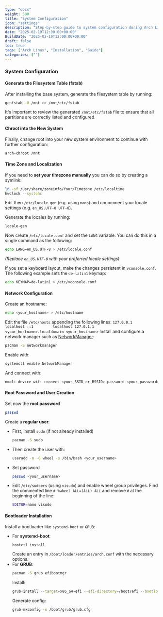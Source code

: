 ```yaml
---
type: "docs"
weight: 500
title: "System Configuration"
icon: "settings"
description: "Step-by-step guide to system configuration during Arch Linux installation."
date: "2025-02-19T12:00:00+00:00"
BuildDate: "2025-02-19T12:00:00+00:00"
draft: false
toc: true
tags: ["Arch Linux", "Installation", "Guide"]
categories: [""]
---
```


### System Configuration

#### Generate the Filesystem Table (fstab)
   After installing the base system, generate the filesystem table by running:
   ```bash
   genfstab -U /mnt >> /mnt/etc/fstab
   ```
   It's important to review the generated `/mnt/etc/fstab` file to ensure that all partitions are correctly listed and configured.

#### Chroot into the New System

   Finally, change root into your new system environment to continue with further configuration:
   ```bash
   arch-chroot /mnt
   ```


#### Time Zone and Localization
   
   If you need to **set your timezone manually** you can do so by creating a symlink:

   ```bash
   ln -sf /usr/share/zoneinfo/Your/Timezone /etc/localtime 
   hwclock --systohc
   ```

   Edit then `/etc/locale.gen` (e.g. using `nano`) and uncomment your locale settings (e.g. `en_US.UTF-8 UTF-8`).

   Generate the locales by running: 
   ```bash
   locale-gen
   ```
   Now create `/etc/locale.conf` and set the `LANG` variable.
   You can do this in a single command as the following:
     
   ```bash
   echo LANG=en_US.UTF-8 > /etc/locale.conf
   ```
   *(Replace `en_US.UTF-8` with your preferred locale settings)*

   If you set a keyboard layout, make the changes persistent in `vconsole.conf`. The following example sets the `de-latin1` keymap:

   ```bash
   echo KEYMAP=de-latin1 > /etc/vconsole.conf
   ```

#### Network Configuration
   
   Create an hostname:
   ```bash
   echo <your_hostname> > /etc/hostname
   ```

   Edit the file `/etc/hosts` appending the following lines:
     ```
     127.0.0.1   localhost
     ::1         localhost
     127.0.1.1   <your_hostname>.localdomain <your_hostname>
     ```
   Install and configure a network manager such as [NetworkManager](https://wiki.archlinux.org/title/NetworkManager):
   ```bash
   pacman -S networkmanager
   ```
   Enable with:
   ```bash
   systemctl enable NetworkManager
   ```
   And connect with:
   ```bash
   nmcli device wifi connect <your_SSID_or_BSSID> password <your_password>
   ```

#### Root Password and User Creation

   Set now the **root password**
   ```bash
   passwd
   ```
   Create a **regular user**:

   - First, install `sudo` (if not already installed)
      ```bash
      pacman -S sudo
      ```
   - Then create the user with:
      ```bash
      useradd -m -G wheel -s /bin/bash <your_username>
      ```
   - Set password
      ```bash
      passwd <your_username>
      ```
   - Edit `/etc/sudoers` (using `visudo`) and enable wheel group privileges. Find the commented line `# %wheel ALL=(ALL) ALL` and remove `#` at the beginning of the line:
      ```bash
      EDITOR=nano visudo
      ```

#### Bootloader Installation

   Install a bootloader like `systemd-boot` or `GRUB`:
   - For **systemd-boot**:
      ```bash
      bootctl install
      ```
      Create an entry in `/boot/loader/entries/arch.conf` with the necessary options.
   - For **GRUB**:
      ```bash
      pacman -S grub efibootmgr
      ```
      Install:
      ```bash
      grub-install --target=x86_64-efi --efi-directory=/boot/efi --bootloader-id=GRUB
      ```
      Generate config:
      ```bash
      grub-mkconfig -o /boot/grub/grub.cfg
      ```